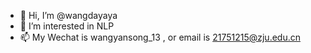 - 👋 Hi, I’m @wangdayaya
- 👀 I’m interested in NLP
- 📫 My Wechat is wangyansong_13 , or email is 21751215@zju.edu.cn

